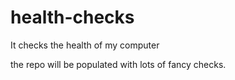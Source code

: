 # health-checks
It checks the health of my computer

the repo will be populated with lots of fancy checks.